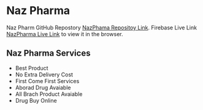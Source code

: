 # Naz Pharma

Naz Pharm GitHub Repostory [NazPhama Repositoy Link](https://github.com/Programming-Hero-Web-Course3/healthcare-related-website-Nure-Alam-sidddique).
Firebase Live Link [NazPharma Live Link](https://naz-pharma.web.app/) to view it in the browser.

## Naz Pharma Services

- Best Product
- No Extra Delivery Cost
- First Come First Services
- Aborad Drug Avaiable
- All Brach Product Avaiable
- Drug Buy Online
